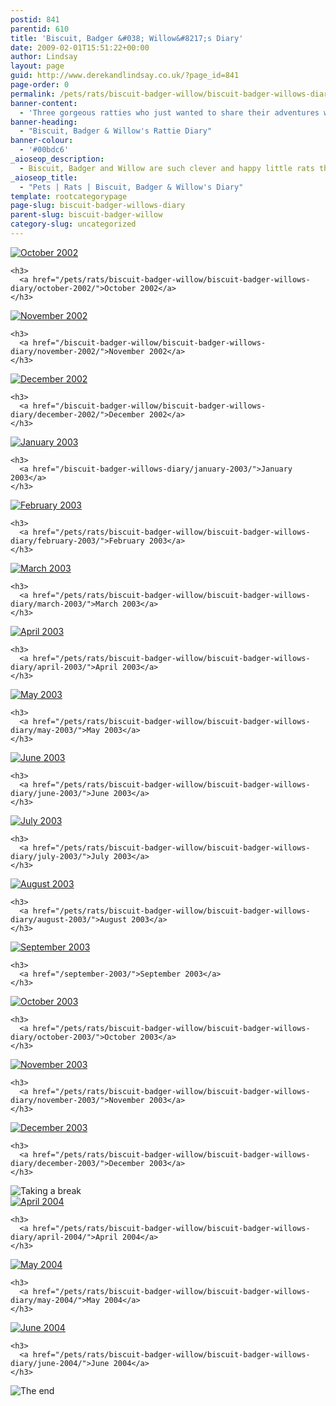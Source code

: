 ```yaml
---
postid: 841
parentid: 610
title: 'Biscuit, Badger &#038; Willow&#8217;s Diary'
date: 2009-02-01T15:51:22+00:00
author: Lindsay
layout: page
guid: http://www.derekandlindsay.co.uk/?page_id=841
page-order: 0
permalink: /pets/rats/biscuit-badger-willow/biscuit-badger-willows-diary/
banner-content:
  - 'Three gorgeous ratties who just wanted to share their adventures with the world.  Find out what these cheeky little brothers got up to, and what they thought of the world.  Though no longer with us their joy and love of mischief and food still live on through their rattie diary.'
banner-heading:
  - "Biscuit, Badger & Willow's Rattie Diary"
banner-colour:
  - '#00bdc6'
_aioseop_description:
  - Biscuit, Badger and Willow are such clever and happy little rats they wanted to share all adventurous and thoughts with the world.
_aioseop_title:
  - "Pets | Rats | Biscuit, Badger & Willow's Diary"
template: rootcategorypage
page-slug: biscuit-badger-willows-diary
parent-slug: biscuit-badger-willow
category-slug: uncategorized
---
```

<div id="areas" class="fourwide">
  <div class="area">
    <a href="/pets/rats/biscuit-badger-willow/biscuit-badger-willows-diary/october-2002/"><img src="/images/rattiediary/rd_october02.jpg" alt="October 2002" /></a></p> 
    
    <h3>
      <a href="/pets/rats/biscuit-badger-willow/biscuit-badger-willows-diary/october-2002/">October 2002</a>
    </h3>
  </div>
  
  <div class="area">
    <a href="/pets/rats/biscuit-badger-willow/biscuit-badger-willows-diary/november-2002/"><img src="/images/rattiediary/rd_november02.jpg" alt="November 2002" /></a></p> 
    
    <h3>
      <a href="/biscuit-badger-willow/biscuit-badger-willows-diary/november-2002/">November 2002</a>
    </h3>
  </div>
  
  <div class="area">
    <a href="/pets/rats/biscuit-badger-willow/biscuit-badger-willows-diary/december-2002/"><img src="/images/rattiediary/rd_december02.jpg" alt="December 2002" /></a></p> 
    
    <h3>
      <a href="/biscuit-badger-willow/biscuit-badger-willows-diary/december-2002/">December 2002</a>
    </h3>
  </div>
  
  <div class="area last">
    <a href="/pets/rats/biscuit-badger-willow/biscuit-badger-willows-diary/january-2003/"><img src="/images/rattiediary/rd_january03.jpg" alt="January 2003" /></a></p> 
    
    <h3>
      <a href="/biscuit-badger-willows-diary/january-2003/">January 2003</a>
    </h3>
  </div>
  
  <div class="area">
    <a href="/pets/rats/biscuit-badger-willow/biscuit-badger-willows-diary/february-2003/"><img src="/images/rattiediary/rd_february03.jpg" alt="February 2003" /></a></p> 
    
    <h3>
      <a href="/pets/rats/biscuit-badger-willow/biscuit-badger-willows-diary/february-2003/">February 2003</a>
    </h3>
  </div>
  
  <div class="area">
    <a href="/pets/rats/biscuit-badger-willow/biscuit-badger-willows-diary/march-2003/"><img src="/images/rattiediary/rd_march03.jpg" alt="March 2003" /></a></p> 
    
    <h3>
      <a href="/pets/rats/biscuit-badger-willow/biscuit-badger-willows-diary/march-2003/">March 2003</a>
    </h3>
  </div>
  
  <div class="area">
    <a href="/pets/rats/biscuit-badger-willow/biscuit-badger-willows-diary/april-2003/"><img src="/images/rattiediary/rd_april03.jpg" alt="April 2003" /></a></p> 
    
    <h3>
      <a href="/pets/rats/biscuit-badger-willow/biscuit-badger-willows-diary/april-2003/">April 2003</a>
    </h3>
  </div>
  
  <div class="area last">
    <a href="/pets/rats/biscuit-badger-willow/biscuit-badger-willows-diary/may-2003/"><img src="/images/rattiediary/rd_may03.jpg" alt="May 2003" /></a></p> 
    
    <h3>
      <a href="/pets/rats/biscuit-badger-willow/biscuit-badger-willows-diary/may-2003/">May 2003</a>
    </h3>
  </div>
  
  <div class="area">
    <a href="/pets/rats/biscuit-badger-willow/biscuit-badger-willows-diary/june-2003/"><img src="/images/rattiediary/rd_june03.jpg" alt="June 2003" /></a></p> 
    
    <h3>
      <a href="/pets/rats/biscuit-badger-willow/biscuit-badger-willows-diary/june-2003/">June 2003</a>
    </h3>
  </div>
  
  <div class="area">
    <a href="/pets/rats/biscuit-badger-willow/biscuit-badger-willows-diary/july-2003/"><img src="/images/rattiediary/rd_july03.jpg" alt="July 2003" /></a></p> 
    
    <h3>
      <a href="/pets/rats/biscuit-badger-willow/biscuit-badger-willows-diary/july-2003/">July 2003</a>
    </h3>
  </div>
  
  <div class="area">
    <a href="/pets/rats/biscuit-badger-willow/biscuit-badger-willows-diary/august-2003/"><img src="/images/rattiediary/rd_august03.jpg" alt="August 2003" /></a></p> 
    
    <h3>
      <a href="/pets/rats/biscuit-badger-willow/biscuit-badger-willows-diary/august-2003/">August 2003</a>
    </h3>
  </div>
  
  <div class="area last">
    <a href="/pets/rats/biscuit-badger-willow/biscuit-badger-willows-diary/september-2003/"><img src="/images/rattiediary/rd_september03.jpg" alt="September 2003" /></a></p> 
    
    <h3>
      <a href="/september-2003/">September 2003</a>
    </h3>
  </div>
  
  <div class="area">
    <a href="/pets/rats/biscuit-badger-willow/biscuit-badger-willows-diary/october-2003/"><img src="/images/rattiediary/rd_october03.jpg" alt="October 2003" /></a></p> 
    
    <h3>
      <a href="/pets/rats/biscuit-badger-willow/biscuit-badger-willows-diary/october-2003/">October 2003</a>
    </h3>
  </div>
  
  <div class="area">
    <a href="/pets/rats/biscuit-badger-willow/biscuit-badger-willows-diary/november-2003/"><img src="/images/rattiediary/rd_november03.jpg" alt="November 2003" /></a></p> 
    
    <h3>
      <a href="/pets/rats/biscuit-badger-willow/biscuit-badger-willows-diary/november-2003/">November 2003</a>
    </h3>
  </div>
  
  <div class="area">
    <a href="/pets/rats/biscuit-badger-willow/biscuit-badger-willows-diary/december-2003/"><img src="/images/rattiediary/rd_december03.jpg" alt="December 2003" /></a></p> 
    
    <h3>
      <a href="/pets/rats/biscuit-badger-willow/biscuit-badger-willows-diary/december-2003/">December 2003</a>
    </h3>
  </div>
  
  <div class="area last">
    <img src="/images/rattiediary/rd_january04.png" alt="Taking a break" />
  </div>
  
  <div class="area">
    <a href="/pets/rats/biscuit-badger-willow/biscuit-badger-willows-diary/april-2004/"><img src="/images/rattiediary/rd_april04.jpg" alt="April 2004" /></a></p> 
    
    <h3>
      <a href="/pets/rats/biscuit-badger-willow/biscuit-badger-willows-diary/april-2004/">April 2004</a>
    </h3>
  </div>
  
  <div class="area">
    <a href="/pets/rats/biscuit-badger-willow/biscuit-badger-willows-diary/may-2004/"><img src="/images/rattiediary/rd_may04.jpg" alt="May 2004" /></a></p> 
    
    <h3>
      <a href="/pets/rats/biscuit-badger-willow/biscuit-badger-willows-diary/may-2004/">May 2004</a>
    </h3>
  </div>
  
  <div class="area">
    <a href="/pets/rats/biscuit-badger-willow/biscuit-badger-willows-diary/june-2004/"><img src="/images/rattiediary/rd_june04.jpg" alt="June 2004" /></a></p> 
    
    <h3>
      <a href="/pets/rats/biscuit-badger-willow/biscuit-badger-willows-diary/june-2004/">June 2004</a>
    </h3>
  </div>
  
  <div class="area last">
    <img src="/images/rattiediary/rd_end.png" alt="The end" />
  </div>
</div>